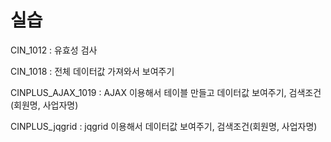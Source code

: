 # 실습 #

CIN_1012 : 유효성 검사

CIN_1018 : 전체 데이터값 가져와서 보여주기

CINPLUS_AJAX_1019 : AJAX 이용해서 테이블 만들고 데이터값 보여주기, 검색조건(회원명, 사업자명)

CINPLUS_jqgrid : jqgrid 이용해서 데이터값 보여주기, 검색조건(회원명, 사업자명)
